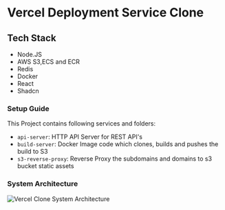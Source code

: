 # Vercel Deployment Service Clone


## Tech Stack

- Node.JS
- AWS S3,ECS and ECR
- Redis
- Docker
- React
- Shadcn

### Setup Guide

This Project contains following services and folders:

- `api-server`: HTTP API Server for REST API's
- `build-server`: Docker Image code which clones, builds and pushes the build to S3
- `s3-reverse-proxy`: Reverse Proxy the subdomains and domains to s3 bucket static assets

### System Architecture

![Vercel Clone System Architecture](https://i.imgur.com/r7QUXqZ.png)
